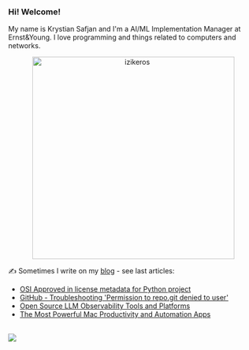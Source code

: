 ### Hi! Welcome!

<!-- INTRO -->
<p>My name is Krystian Safjan and I'm a AI/ML Implementation Manager at Ernst&Young. I love programming and things related to computers and networks.</p>

<!-- TECHNOLOGIES AND STATS -->
<center>
<!-- <p><img align="left" src="https://github-readme-stats.vercel.app/api/top-langs?username=izikeros&show_icons=true&locale=en&layout=compact" alt="izikeros" /></p> -->

<p>&nbsp;<img align="center" src="https://github-readme-stats.vercel.app/api?username=izikeros&count_private=true&show_icons=true" alt="izikeros" width="410" /></p>
</center>

<!-- MY WRITINGS -->
✍️ Sometimes I write on my [blog](http://safjan.com) - see last articles:
<!-- BLOG-POST-LIST:START -->
- [OSI Approved in license metadata for Python project](https://www.safjan.com/osi-approved-in-license-metadata-for-python-project/)
- [GitHub - Troubleshooting &#39;Permission to repo.git denied to user&#39;](https://www.safjan.com/github-permission-to-repogit-denied-to-user/)
- [Open Source LLM Observability Tools and Platforms](https://www.safjan.com/open-source-llm-observability-tools-and-platforms/)
- [The Most Powerful Mac Productivity and Automation Apps](https://www.safjan.com/the-most-powerful-mac-productivity-and-automation-apps/)
<!-- BLOG-POST-LIST:END -->

<!-- TROPHY -->
<br />
<img src="https://github-profile-trophy.vercel.app/?username=izikeros&theme=nord&no-frame=true&margin-w=10&column=7" />
